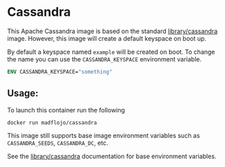 # Cassandra

This Apache Cassandra image is based on the standard [library/cassandra](https://hub.docker.com/_/cassandra/) image. 
However, this image will create a default keyspace on boot up.

By default a keyspace named `example` will be created on boot. To change the name you can use the `CASSANDRA_KEYSPACE` 
environment variable.

```Dockerfile
ENV CASSANDRA_KEYSPACE="something"
```

## Usage:

To launch this container run the following

```
docker run madflojo/cassandra
```

This image still supports base image environment variables such as `CASSANDRA_SEEDS`, `CASSANDRA_DC`, etc.

See the [library/cassandra](https://hub.docker.com/_/cassandra/) documentation for base environment variables.

